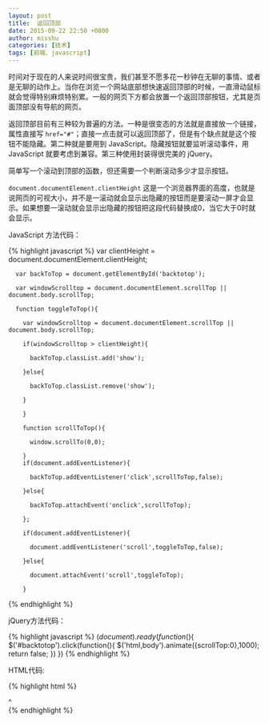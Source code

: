 ```yaml
---
layout: post
title:  返回顶部
date: 2015-09-22 22:50 +0800
author: misshu
categories: [技术]
tags: [前端、javascript]
---
```



时间对于现在的人来说时间很宝贵，我们甚至不愿多花一秒钟在无聊的事情、或者是无聊的动作上。当你在浏览一个网站底部想快速返回顶部的时候，一直滑动鼠标就会觉得特别麻烦特别累。一般的网页下方都会放置一个返回顶部按钮，尤其是页面顶部没有导航的网页。

返回顶部目前有三种较为普遍的方法。一种是很变态的方法就是直接放一个链接，属性直接写 `href="#"`；直接一点击就可以返回顶部了，但是有个缺点就是这个按钮不能隐藏。第二种就是要用到 JavaScript。隐藏按钮就要监听滚动事件，用 JavaScript 就要考虑到兼容。第三种使用封装得很完美的 jQuery。

简单写一个滚动到顶部的函数，但还需要一个判断滚动多少才显示按钮。

`document.documentElement.clientHeight` 这是一个浏览器界面的高度，也就是说网页的可视大小，并不是一滚动就会显示出隐藏的按钮而是要滚动一屏才会显示。如果想要一滚动就会显示出隐藏的按钮把这段代码替换成0，当它大于0时就会显示。

JavaScript 方法代码：

{% highlight javascript %}
	  var clientHeight = document.documentElement.clientHeight;

	  var backToTop = document.getElementById('backtotop');

	  var windowScrolltop = document.documentElement.scrollTop || document.body.scrollTop;

	  function toggleToTop(){

	    var windowScrolltop = document.documentElement.scrollTop || document.body.scrollTop;

		if(windowScrolltop > clientHeight){

		  backToTop.classList.add('show');

		}else{

		  backToTop.classList.remove('show');

		}

		}

		function scrollToTop(){

		  window.scrollTo(0,0);
          
		}
		if(document.addEventListener){

		  backToTop.addEventListener('click',scrollToTop,false);

		}else{

		  backToTop.attachEvent('onclick',scrollToTop);

		};

		if(document.addEventListener){

		  document.addEventListener('scroll',toggleToTop,false);

		}else{

		  document.attachEvent('scroll',toggleToTop);

		}
{% endhighlight %}

jQuery方法代码：

{% highlight javascript %}
$(document).ready(function($){
    $('#backtotop').click(function(){
        $('html,body').animate({scrollTop:0},1000);
        return false;
    })
})
{% endhighlight %}

HTML代码:

{% highlight html %}
   <div id="backtotop" class="show">^</div>
{% endhighlight %}